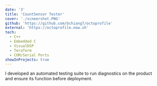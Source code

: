 ```yaml
---
date: '3'
title: 'CountSensor Tester'
cover: './scneershot.PNG'
github: 'https://github.com/bchiang7/octoprofile'
external: 'https://octoprofile.now.sh'
tech:
  - C++
  - Embedded C
  - VisualDSP
  - TeraTerm
  - COM/Serial Ports
showInProjects: true
---
```


I developed an automated testing suite to run diagnostics on the product and ensure its function before deployment.
